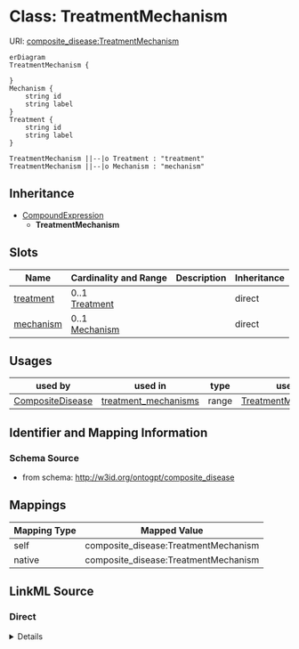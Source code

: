 

# Class: TreatmentMechanism



URI: [composite_disease:TreatmentMechanism](http://w3id.org/ontogpt/composite_disease/TreatmentMechanism)



```mermaid
erDiagram
TreatmentMechanism {

}
Mechanism {
    string id  
    string label  
}
Treatment {
    string id  
    string label  
}

TreatmentMechanism ||--|o Treatment : "treatment"
TreatmentMechanism ||--|o Mechanism : "mechanism"

```




## Inheritance
* [CompoundExpression](CompoundExpression.md)
    * **TreatmentMechanism**



## Slots

| Name | Cardinality and Range | Description | Inheritance |
| ---  | --- | --- | --- |
| [treatment](treatment.md) | 0..1 <br/> [Treatment](Treatment.md) |  | direct |
| [mechanism](mechanism.md) | 0..1 <br/> [Mechanism](Mechanism.md) |  | direct |





## Usages

| used by | used in | type | used |
| ---  | --- | --- | --- |
| [CompositeDisease](CompositeDisease.md) | [treatment_mechanisms](treatment_mechanisms.md) | range | [TreatmentMechanism](TreatmentMechanism.md) |






## Identifier and Mapping Information







### Schema Source


* from schema: http://w3id.org/ontogpt/composite_disease





## Mappings

| Mapping Type | Mapped Value |
| ---  | ---  |
| self | composite_disease:TreatmentMechanism |
| native | composite_disease:TreatmentMechanism |





## LinkML Source

<!-- TODO: investigate https://stackoverflow.com/questions/37606292/how-to-create-tabbed-code-blocks-in-mkdocs-or-sphinx -->

### Direct

<details>
```yaml
name: TreatmentMechanism
from_schema: http://w3id.org/ontogpt/composite_disease
is_a: CompoundExpression
attributes:
  treatment:
    name: treatment
    from_schema: http://w3id.org/ontogpt/composite_disease
    rank: 1000
    domain_of:
    - TreatmentMechanism
    - TreatmentAdverseEffect
    - TreatmentEfficacy
    range: Treatment
  mechanism:
    name: mechanism
    from_schema: http://w3id.org/ontogpt/composite_disease
    rank: 1000
    domain_of:
    - TreatmentMechanism
    range: Mechanism

```
</details>

### Induced

<details>
```yaml
name: TreatmentMechanism
from_schema: http://w3id.org/ontogpt/composite_disease
is_a: CompoundExpression
attributes:
  treatment:
    name: treatment
    from_schema: http://w3id.org/ontogpt/composite_disease
    rank: 1000
    alias: treatment
    owner: TreatmentMechanism
    domain_of:
    - TreatmentMechanism
    - TreatmentAdverseEffect
    - TreatmentEfficacy
    range: Treatment
  mechanism:
    name: mechanism
    from_schema: http://w3id.org/ontogpt/composite_disease
    rank: 1000
    alias: mechanism
    owner: TreatmentMechanism
    domain_of:
    - TreatmentMechanism
    range: Mechanism

```
</details>